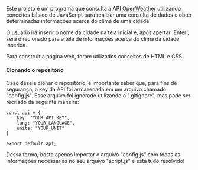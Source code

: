 Este projeto é um programa que consulta a API [OpenWeather](https://openweathermap.org) utilizando conceitos básico de JavaScript para realizar uma consulta de dados e obter determinadas informações acerca do clima de uma cidade.

O usuário irá inserir o nome da cidade na tela inicial e, após apertar 'Enter', será direcionado para a tela de informações acerca do clima da cidade inserida. 

Para construir a página web, foram utilizados conceitos de HTML e CSS.

#### Clonando o repositório

Caso deseje clonar o repositório, é importante saber que, para fins de segurança, a key da API foi armazenada em um arquivo chamado "config.js". Esse arquivo foi ignorado utilizando o ".gitignore", mas pode ser recriado da seguinte maneira:
```
const api = {
    key: "YOUR_API_KEY",
    lang: "YOUR_LANGUAGE",
    units: "YOUR_UNIT"
}

export default api;
```
Dessa forma, basta apenas importar o arquivo "config.js" com todas as informações necessárias no seu arquivo "script.js" e está tudo resolvido!
